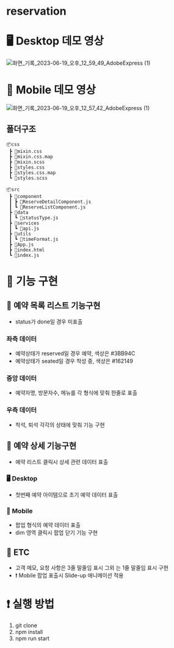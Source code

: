 # reservation


# 🖥️ Desktop 데모 영상

![화면_기록_2023-06-19_오후_12_59_49_AdobeExpress (1)](https://github.com/VictoryJu/reservation/assets/68391427/d2a3fe07-0979-49ac-806b-24b3942beda9)

# 📱 Mobile 데모 영상

![화면_기록_2023-06-19_오후_12_57_42_AdobeExpress (1)](https://github.com/VictoryJu/reservation/assets/68391427/1e55eb83-cd0a-48ea-bebd-c2d5cee347e2)


## 폴더구조
```
📦css
 ┣ 📜mixin.css
 ┣ 📜mixin.css.map
 ┣ 📜mixin.scss
 ┣ 📜styles.css
 ┣ 📜styles.css.map
 ┗ 📜styles.scss

📦src
 ┣ 📂component
 ┃ ┣ 📜ReserveDetailComponent.js
 ┃ ┗ 📜ReserveListComponent.js
 ┣ 📂data
 ┃ ┗ 📜statusType.js
 ┣ 📂services
 ┃ ┗ 📜api.js
 ┣ 📂utils
 ┃ ┗ 📜timeFormat.js
 ┣ 📜App.js
 ┣ 📜index.html
 ┗ 📜index.js
```

# 📜 기능 구현

## 📑 예약 목록 리스트 기능구현

- status가 done일 경우 미표출

### 좌측 데이터 
- 예약상태가 reserved일 경우 예약, 색상은 #3BB94C
- 예약상태가 seated일 경우 착성 중, 색상은 #162149
 
### 중앙 데이터
- 예약자명, 방문자수, 메뉴를 각 형식에 맞춰 한줄로 표출

### 우측 데이터
- 착석, 퇴석 각각의 상태에 맞춰 기능 구현

## 🔎 예약 상세 기능구현
- 예약 리스트 클릭시 상세 관련 데이터 표출

### 🖥️ Desktop
- 첫번째 예약 아이템으로 초기 예약 데이터 표출
### 📱 Mobile
- 팝업 형식의 예약 데이터 표출
- dim 영역 클릭시 팝업 닫기 기능 구현

## 👀 ETC
- 고객 메모, 요청 사항은 3줄 말줄임 표시 그외 는 1줄 말줄임 표시 구현
- ❗️ Mobile 팝업 표출시 Slide-up 애니메이션 적용

# ❗️ 실행 방법
1. git clone
2. npm install
3. npm run start
